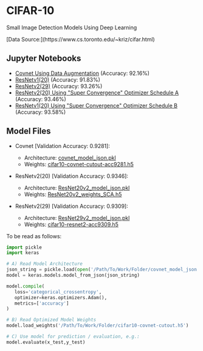 # CIFAR-10
Small Image Detection Models Using Deep Learning
<p>[Data Source:](https://www.cs.toronto.edu/~kriz/cifar.html)

## Jupyter Notebooks
- [Covnet Using Data Augmentation](cifar10_COVNET_no_noise.ipynb) (Accuracy: 92.16%)
- [ResNetv1(20)](CIFAR_10_RESNETv1b_No_Noise.ipynb) (Accuracy: 91.83%)
- [ResNetv2(29)](CIFAR_10_RESNETv2c_No_Noise.ipynb) (Accuracy: 93.26%)
- [ResNetv2(20) Using "Super Convergence" Optimizer Schedule A](CIFAR10_ResNet20_SuperConvergence_A.ipynb) (Accuracy: 93.46%)
- [ResNetv1(20) Using "Super Convergence" Optimizer Schedule B](CIFAR10_ResNet20_SuperConvergence_B.ipynb) (Accuracy: 93.58%)

## Model Files
- Covnet [Validation Accuracy: 0.9281]:
  - Architecture: [covnet_model_json.pkl](covnet_model_json.pkl)
  - Weights: [cifar10-covnet-cutout-acc9281.h5](cifar10-covnet-cutout-acc9281.h5)
  
- ResNetv2(20) [Validation Accuracy: 0.9346]:
  - Architecture: [ResNet20v2_model_json.pkl](ResNet20v2_model_json.pkl)
  - Weights: [ResNet20v2_weights_SCA.h5](ResNet20v2_weights_SCA.h5)
  
- ResNetv2(29) [Validation Accuracy: 0.9309]:
  - Architecture: [ResNet29v2_model_json.pkl](ResNet29v2_model_json.pkl)
  - Weights: [cifar10-resnet2-acc9309.h5](cifar10-resnet2-acc9309.h5)


<p> To be read as follows:

```python
import pickle
import keras

# A) Read Model Architecture
json_string = pickle.load(open('/Path/To/Work/Folder/covnet_model_json.pkl',"rb"))
model = keras.models.model_from_json(json_string)

model.compile(
   loss='categorical_crossentropy', 
   optimizer=keras.optimizers.Adam(), 
   metrics=['accuracy']
)

# B) Read Optimized Model Weights
model.load_weights('/Path/To/Work/Folder/cifar10-covnet-cutout.h5')

# C) Use model for prediction / evaluation, e.g.:
model.evaluate(x_test,y_test)
```
